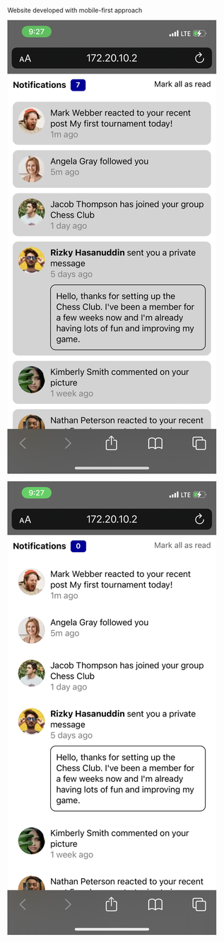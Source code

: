 Website developed with mobile-first approach

![iphone screenshot](./iphone_screenshots/iphone_saf.PNG)


![iphone screenshot](./iphone_screenshots/iphone_saf1.PNG)
